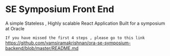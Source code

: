 # SE Symposium Front End 
A simple Stateless , Highly scalable React Application Built for a symposium at Oracle

```If you have missed the first 4 steps , please go to this link ```
https://github.com/vamsiramakrishnan/ora-se-symposium-backend/blob/master/README.md
